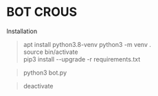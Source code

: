 # BOT CROUS

Installation

>apt install python3.8-venv
>python3 -m venv .  
>source bin/activate  
>pip3 install --upgrade -r requirements.txt

>python3 bot.py

>deactivate
